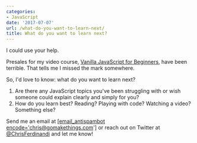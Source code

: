 ```yaml
---
categories:
- JavaScript
date: '2017-07-07'
url: /what-do-you-want-to-learn-next/
title: What do you want to learn next?
---
```


I could use your help.

Presales for my video course, [Vanilla JavaScript for Beginners](/courses/vanilla-javascript-for-beginners/), have been terrible. That tells me I missed the mark somewhere.

So, I'd love to know: what do you want to learn next?

1. Are there any JavaScript topics you've been struggling with or wish someone could explain clearly and simply for you?
2. How do you learn best? Reading? Playing with code? Watching a video? Something else?

Send me an email at <a href="mailto:[email_antispambot encode='chris@gomakethings.com']">[email_antispambot encode='chris@gomakethings.com']</a> or reach out on Twitter at [@ChrisFerdinandi](https://twitter.com/ChrisFerdinandi) and let me know!